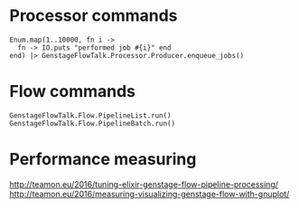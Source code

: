 # Processor commands

```
Enum.map(1..10000, fn i ->
  fn -> IO.puts "performed job #{i}" end
end) |> GenstageFlowTalk.Processor.Producer.enqueue_jobs()
```


# Flow commands

```
GenstageFlowTalk.Flow.PipelineList.run()
GenstageFlowTalk.Flow.PipelineBatch.run()
```


# Performance measuring

http://teamon.eu/2016/tuning-elixir-genstage-flow-pipeline-processing/
http://teamon.eu/2016/measuring-visualizing-genstage-flow-with-gnuplot/